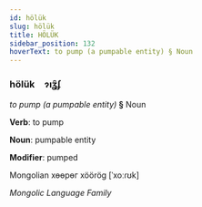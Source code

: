 ```yaml
---
id: hölük
slug: hölük
title: HÖLÜK
sidebar_position: 132
hoverText: to pump (a pumpable entity) § Noun
---
```


### hölük&emsp;<span kind="abugida">ɂıʓ̑ʄ</span>

*to pump (a pumpable entity)* **§** Noun

**Verb**: to pump

**Noun**: pumpable entity

**Modifier**: pumped

Mongolian хөөрөг xöörög [ˈxoːɾʊk]

*Mongolic Language Family*